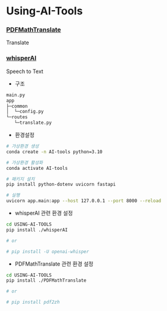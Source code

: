 # Using-AI-Tools
### [PDFMathTranslate](https://github.com/Byaidu/PDFMathTranslate)
Translate

### [whisperAI](https://github.com/openai/whisper)
Speech to Text

- 구조
```sh
main.py
app
├─common
│  └─config.py
└─routes
   └─translate.py

```

- 환경설정
```sh
# 가상환경 생성
conda create -n AI-tools python=3.10

# 가상환경 활성화
conda activate AI-tools

# 패키지 설치
pip install python-dotenv uvicorn fastapi

# 실행
uvicorn app.main:app --host 127.0.0.1 --port 8000 --reload
```

- whisperAI 관련 환경 설정
```sh
cd USING-AI-TOOLS
pip install ./whisperAI

# or

# pip install -U openai-whisper
```

- PDFMathTranslate 관련 환경 설정
```sh
cd USING-AI-TOOLS
pip install ./PDFMathTranslate

# or

# pip install pdf2zh
```